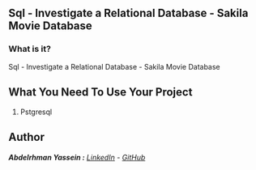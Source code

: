 ## Sql - Investigate a Relational Database - Sakila Movie Database

### What is it?

Sql - Investigate a Relational Database - Sakila Movie Database

## What You Need To Use Your Project

  01. Pstgresql

## Author

######  **Abdelrhman Yassein  :**  [LinkedIn](https://www.linkedin.com/in/Abdelrhman-Yassein/) - [GitHub](https://github.com/Abdelrhman-Yassein?tab=repositories)
